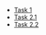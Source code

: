 * [Task 1](https://github.com/Z-ZW-WXQ/course/tree/master/Task1)  
* [Task 2.1](https://github.com/Z-ZW-WXQ/course/tree/master/Task2.1)  
* [Task 2.2](https://github.com/Z-ZW-WXQ/course/tree/master/Task2.2)  
